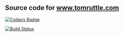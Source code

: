 ## Source code for www.tomruttle.com

[![Codacy Badge](https://api.codacy.com/project/badge/Grade/a3d652e29e0a424d92115af80e4a360f)](https://www.codacy.com/app/tom_25/www.tomruttle.com?utm_source=github.com&amp;utm_medium=referral&amp;utm_content=tomruttle/www.tomruttle.com&amp;utm_campaign=Badge_Grade)

[![Build Status](https://travis-ci.org/tomruttle/www.tomruttle.com.svg?branch=master)](https://travis-ci.org/tomruttle/www.tomruttle.com)
